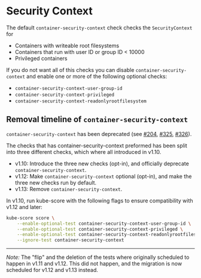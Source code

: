 # Security Context

The default `container-security-context` check checks the `SecurityContext`
for 

* Containers with writeable root filesystems
* Containers that run with user ID or group ID < 10000
* Privileged containers

If you do not want all of this checks you can disable `container-security-context`
and enable one or more of the following optional checks:

* `container-security-context-user-group-id`
* `container-security-context-privileged`
* `container-security-context-readonlyrootfilesystem`

## Removal timeline of `container-security-context`

`container-security-context` has been deprecated (see [#204](https://github.com/romnn/kube-score/pull/204), [#325](https://github.com/romnn/kube-score/pull/325), [#326](https://github.com/romnn/kube-score/pull/326)).

The checks that has container-security-context preformed has been split into three different checks, which where all introduced in v1.10.

* v1.10: Introduce the three new checks (opt-in), and officially deprecate `container-security-context`.
* v1.12: Make `container-security-context` optional (opt-in), and make the three new checks run by default.
* v1.13: Remove `container-security-context`.

In v1.10, run kube-score with the following flags to ensure compatibility with v1.12 and later:

```bash
kube-score score \
    --enable-optional-test container-security-context-user-group-id \
    --enable-optional-test container-security-context-privileged \
    --enable-optional-test container-security-context-readonlyrootfilesystem \
    --ignore-test container-security-context
```

----

_Note:_ The "flip" and the deletion of the tests where originally scheduled to happen in v1.11 and v1.12. This did not happen, and the migration is now scheduled for v1.12 and v1.13 instead.
